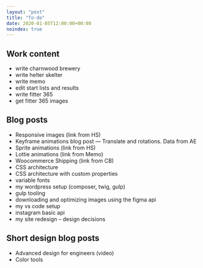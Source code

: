 ```yaml
---
layout: "post"
title: "To-do"
date: 2020-01-05T12:00:00+00:00
noindex: true
---
```


## Work content
- write charnwood brewery
- write helter skelter
- write memo
- edit start lists and results
- write fitter 365
- get fitter 365 images

## Blog posts
- Responsive images (link from HS)
- Keyframe animations blog post — Translate and rotations. Data from AE
- Sprite animations (link from HS)
- Lottie animations (link from Memo)
- Woocommerce Shipping (link from CB)
- CSS architecture
- CSS architecture with custom properties
- variable fonts
- my wordpress setup (composer, twig, gulp)
- gulp tooling
- downloading and optimizing images using the figma api
- my vs code setup
- instagram basic api
- my site redesign – design decisions

## Short design blog posts
- Advanced design for engineers (video)
- Color tools
